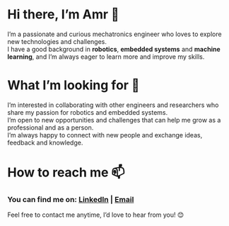 # Hi there, I’m Amr 👋

I’m a passionate and curious mechatronics engineer who loves to explore new technologies and challenges.  
I have a good background in **robotics**, **embedded systems** and **machine learning**, and I’m always eager to learn more and improve my skills.  

# What I’m looking for 🤝

I’m interested in collaborating with other engineers and researchers who share my passion for robotics and embedded systems.  
I’m open to new opportunities and challenges that can help me grow as a professional and as a person.  
I’m always happy to connect with new people and exchange ideas, feedback and knowledge.

# How to reach me 📫
### You can find me on: [LinkedIn](https://www.linkedin.com/in/amrnassareng "Feel Free to Connect") | [Email](mailto:amrnassareng@gmail.com "Feel Free to Mail me")  


Feel free to contact me anytime, I’d love to hear from you! 😊  
